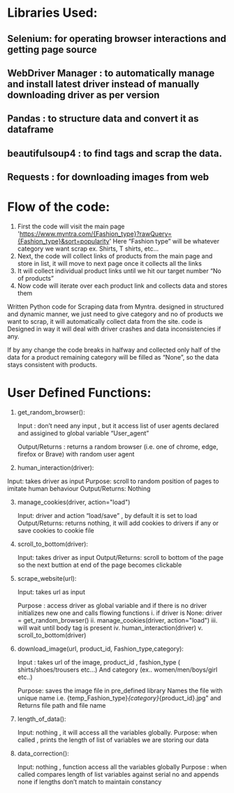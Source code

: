 # Libraries Used:
## Selenium: for operating browser interactions and getting page source
## WebDriver Manager : to automatically manage and install latest driver instead of manually downloading driver as per version
## Pandas : to structure data and convert it as dataframe
## beautifulsoup4 : to find tags and scrap the data.
## Requests : for downloading images from web

# Flow of the code:
1)	First the code will visit the main page
      'https://www.myntra.com/{Fashion_type}?rawQuery={Fashion_type}&sort=popularity'
      Here “Fashion type” will be whatever category we want scrap ex. Shirts, T shirts, etc...
2)	Next, the code will collect links of products from the main page and store in list, it will move to next page once it collects all the links 
3)	It will collect individual product  links until we hit our target number “No of products”
4)	Now code will iterate over each product link and collects data and stores them

Written Python code for Scraping data from Myntra.
designed in structured and dynamic manner, we just need to give category and no of products we want to scrap, it will automatically collect data from the site. 
code is Designed  in way it will deal with driver crashes and data inconsistencies if any. 

If by any change the code breaks in halfway and collected only half of the data for a product remaining category will be filled as “None”, so the data stays consistent with products.

# User Defined Functions:

1)	get_random_browser():

    Input : don’t need any input , but it access list of user agents declared and assigined to global variable “User_agent”
    
    Output/Returns : returns a random browser (i.e. one of chrome, edge, firefox or Brave) with random user agent  

2)	human_interaction(driver):
      
   Input: takes driver as input 
   Purpose: scroll to random position of pages to imitate human behaviour 
   Output/Returns: Nothing


3)	manage_cookies(driver, action="load")

    Input:  driver and action “load/save” , by default it is set to load
    Output/Returns: returns nothing, it will add cookies to drivers if any or save cookies to cookie file

4)	scroll_to_bottom(driver):
    
    Input: takes driver as input
    Output/Returns: scroll to bottom of the page so the next buttion at end of the page becomes clickable

5)	scrape_website(url):
    
    Input: takes url as input
    
    Purpose : access driver as global variable and if there is no driver initializes new one and calls flowing functions 
          i.	if driver is None:
                  driver = get_random_browser()
          ii.	manage_cookies(driver, action="load")
          iii.	will wait until body tag is present
          iv.	human_interaction(driver)
          v.	scroll_to_bottom(driver)
    
6)	download_image(url, product_id,  Fashion_type,category):

    Input : takes url of the image, product_id , fashion_type ( shirts/shoes/trousers etc…)
    	And category (ex.. women/men/boys/girl etc..)
    
    Purpose: saves the image file in pre_defined library
    Names the file with unique name i.e.  {temp_Fashion_type}_{category}_{product_id}.jpg" and Returns file path and file name 

7)	 length_of_data():

     Input: nothing , it will access all the variables globally.
     Purpose: when called , prints the length of list of variables we are storing our data

8)	data_correction():
    
    Input: nothing , function access all the variables globally 
    Purpose : when called compares length of list variables against serial no and appends none if lengths don’t match to maintain constancy





